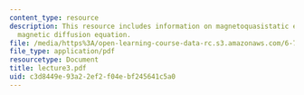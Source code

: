 ```yaml
---
content_type: resource
description: This resource includes information on magnetoquasistatic equations, and
  magnetic diffusion equation.
file: /media/https%3A/open-learning-course-data-rc.s3.amazonaws.com/6-763-applied-superconductivity-fall-2005/c3d8449e93a22ef2f04ebf245641c5a0_lecture3.pdf
file_type: application/pdf
resourcetype: Document
title: lecture3.pdf
uid: c3d8449e-93a2-2ef2-f04e-bf245641c5a0
---
```

